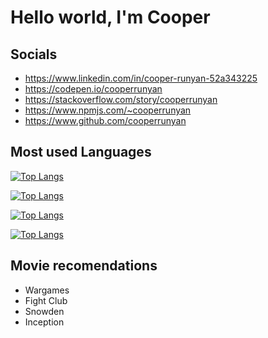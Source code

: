 # Hello world, I'm Cooper

## Socials

- https://www.linkedin.com/in/cooper-runyan-52a343225
- https://codepen.io/cooperrunyan
- https://stackoverflow.com/story/cooperrunyan
- https://www.npmjs.com/~cooperrunyan
- https://www.github.com/cooperrunyan


## Most used Languages

[![Top Langs](https://github-readme-stats.vercel.app/api/top-langs/?username=cooperrunyan&show_icons=true&count_private=true&layout=compact&theme=github_dark&#gh-dark-mode-only)](https://github.com/anuraghazra/github-readme-stats#gh-dark-mode-only)

[![Top Langs](https://github-readme-stats.vercel.app/api/top-langs/?username=cooperrunyan&show_icons=true&count_private=true&layout=compact&theme=github_default&#gh-light-mode-only)](https://github.com/anuraghazra/github-readme-stats#gh-light-mode-only)

[![Top Langs](https://github-readme-stats.vercel.app/api?username=cooperrunyan&show_icons=true&count_private=true&theme=github_dark&#gh-dark-mode-only)](https://github.com/anuraghazra/github-readme-stats#gh-dark-mode-only)

[![Top Langs](https://github-readme-stats.vercel.app/api?username=cooperrunyan&show_icons=true&count_private=true&theme=github_default&#gh-light-mode-only)](https://github.com/anuraghazra/github-readme-stats#gh-light-mode-only)

## Movie recomendations

- Wargames
- Fight Club
- Snowden
- Inception
